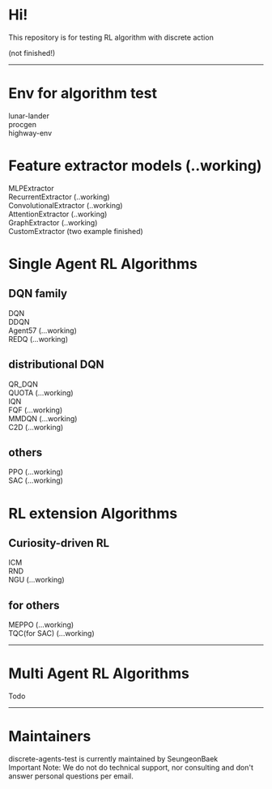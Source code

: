 # Hi!
This repository is for testing RL algorithm with discrete action

(not finished!)  

------------
# Env for algorithm test
lunar-lander  
procgen  
highway-env  

# Feature extractor models (..working)
MLPExtractor  
RecurrentExtractor (..working)  
ConvolutionalExtractor (..working)  
AttentionExtractor (..working)  
GraphExtractor (..working)  
CustomExtractor (two example finished)  

# Single Agent RL Algorithms
## DQN family
DQN  
DDQN  
Agent57 (...working)  
REDQ (...working)  

## distributional DQN
QR_DQN  
QUOTA (...working)  
IQN  
FQF (...working)  
MMDQN (...working)  
C2D (...working)  

## others
PPO (...working)  
SAC (...working)  

# RL extension Algorithms
## Curiosity-driven RL
ICM  
RND  
NGU (...working)  

## for others
MEPPO (...working)  
TQC(for SAC) (...working)  

------------
# Multi Agent RL Algorithms
Todo

------------
# Maintainers
discrete-agents-test is currently maintained by SeungeonBaek  
Important Note: We do not do technical support, nor consulting and don't answer personal questions per email.  
